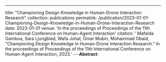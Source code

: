 ---
title: "Championing Design Knowledge in Human-Drone Interaction Research"
collection: publications
permalink: /publication/2023-01-01-Championing-Design-Knowledge-in-Human-Drone-Interaction-Research
date: 2023-01-01
venue: 'In the proceedings of Proceedings of the 11th International Conference on Human-Agent Interaction'
citation: ' Mafalda Gamboa,  Sara Ljungblad,  Wafa Johal,  Omar Mubin,  Mohammad Obaid, &quot;Championing Design Knowledge in Human-Drone Interaction Research.&quot; In the proceedings of Proceedings of the 11th International Conference on Human-Agent Interaction, 2023.'
---**Abstract**: